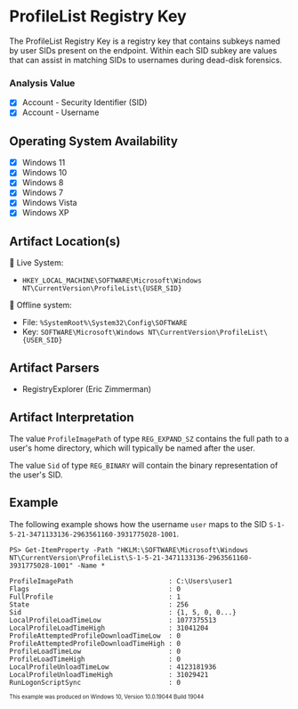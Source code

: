 # ProfileList Registry Key
The ProfileList Registry Key is a registry key that contains subkeys named by user SIDs present on the endpoint. Within each SID subkey are values that can assist in matching SIDs to usernames during dead-disk forensics. 

### Analysis Value
 - [x] Account - Security Identifier (SID)
 - [x] Account - Username

## Operating System Availability
 - [x] Windows 11
 - [x] Windows 10
 - [x] Windows 8
 - [x] Windows 7
 - [x] Windows Vista
 - [x] Windows XP

## Artifact Location(s)
🔋 Live System:
- `HKEY_LOCAL_MACHINE\SOFTWARE\Microsoft\Windows NT\CurrentVersion\ProfileList\{USER_SID}`

🔌 Offline system:
- File: `%SystemRoot%\System32\Config\SOFTWARE`
- Key: `SOFTWARE\Microsoft\Windows NT\CurrentVersion\ProfileList\{USER_SID}`

## Artifact Parsers
 - RegistryExplorer (Eric Zimmerman)

## Artifact Interpretation
The value `ProfileImagePath` of type `REG_EXPAND_SZ` contains the full path to a user's home directory, which will typically be named after the user. 

The value `Sid` of type `REG_BINARY` will contain the binary representation of the user's SID. 

## Example
The following example shows how the username `user` maps to the SID `S-1-5-21-3471133136-2963561160-3931775028-1001`.
```
PS> Get-ItemProperty -Path "HKLM:\SOFTWARE\Microsoft\Windows NT\CurrentVersion\ProfileList\S-1-5-21-3471133136-2963561160-3931775028-1001" -Name *

ProfileImagePath                        : C:\Users\user1
Flags                                   : 0
FullProfile                             : 1
State                                   : 256
Sid                                     : {1, 5, 0, 0...}
LocalProfileLoadTimeLow                 : 1077375513
LocalProfileLoadTimeHigh                : 31041204
ProfileAttemptedProfileDownloadTimeLow  : 0
ProfileAttemptedProfileDownloadTimeHigh : 0
ProfileLoadTimeLow                      : 0
ProfileLoadTimeHigh                     : 0
LocalProfileUnloadTimeLow               : 4123181936
LocalProfileUnloadTimeHigh              : 31029421
RunLogonScriptSync                      : 0
```
<sup><sub>This example was produced on Windows 10, Version 10.0.19044 Build 19044</sub></sup>